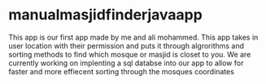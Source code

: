 ﻿# manualmasjidfinderjavaapp
This app is our first app made by me and ali mohammed. This app takes in user location with their permission and puts it through algrorithms and sorting methods to find which mosque or masjid is closet to you. We are currently working on implenting a sql databse into our app to allow for faster and more effiecent sorting through the mosques coordinates

